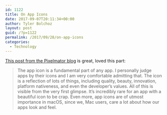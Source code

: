 ```yaml
---
id: 1122
title: On App Icons
date: 2017-09-07T20:11:34+00:00
author: Tyler Bolchoz
layout: post
guid: /?p=1122
permalink: /2017/09/28/on-app-icons
categories:
  - Technology
---
```

[This post from the Pixelmator blog](http://www.pixelmator.com/blog/2017/09/22/new-icon/) is great, loved this part:
>The app icon is a fundamental part of any app. I personally judge apps by their icons and I am very comfortable admitting that. The icon is a reflection of lots of things, including quality, beauty, innovation, platform nativeness, and even the developer’s values. All of this is visible from the very first glimpse. It’s incredibly rare for an app with a beautiful icon to be crap. Even more, app icons are of utmost importance in macOS, since we, Mac users, care a lot about how our apps look and feel.
